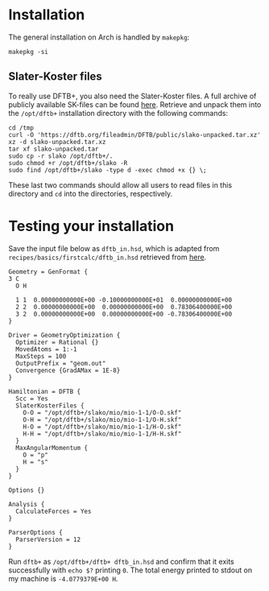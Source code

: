 # Installation
The general installation on Arch is handled by `makepkg`:

```shell
makepkg -si
```

## Slater-Koster files
To really use DFTB+, you also need the Slater-Koster files. A full archive of
publicly available SK-files can be found
[here](https://dftb.org/fileadmin/DFTB/public/slako-unpacked.tar.xz). Retrieve
and unpack them into the `/opt/dftb+` installation directory with the following
commands:

```shell
cd /tmp
curl -O 'https://dftb.org/fileadmin/DFTB/public/slako-unpacked.tar.xz'
xz -d slako-unpacked.tar.xz
tar xf slako-unpacked.tar
sudo cp -r slako /opt/dftb+/.
sudo chmod +r /opt/dftb+/slako -R
sudo find /opt/dftb+/slako -type d -exec chmod +x {} \;
```

These last two commands should allow all users to read files in this directory
and `cd` into the directories, respectively.

# Testing your installation

Save the input file below as `dftb_in.hsd`, which is adapted from
`recipes/basics/firstcalc/dftb_in.hsd` retrieved from [here][recipes].

```text
Geometry = GenFormat {
3 C
  O H

  1 1  0.00000000000E+00 -0.10000000000E+01  0.00000000000E+00
  2 2  0.00000000000E+00  0.00000000000E+00  0.78306400000E+00
  3 2  0.00000000000E+00  0.00000000000E+00 -0.78306400000E+00
}

Driver = GeometryOptimization {
  Optimizer = Rational {}
  MovedAtoms = 1:-1
  MaxSteps = 100
  OutputPrefix = "geom.out"
  Convergence {GradAMax = 1E-8}
}

Hamiltonian = DFTB {
  Scc = Yes
  SlaterKosterFiles {
    O-O = "/opt/dftb+/slako/mio/mio-1-1/O-O.skf"
    O-H = "/opt/dftb+/slako/mio/mio-1-1/O-H.skf"
    H-O = "/opt/dftb+/slako/mio/mio-1-1/H-O.skf"
    H-H = "/opt/dftb+/slako/mio/mio-1-1/H-H.skf"
  }
  MaxAngularMomentum {
    O = "p"
    H = "s"
  }
}

Options {}

Analysis {
  CalculateForces = Yes
}

ParserOptions {
  ParserVersion = 12
}
```

Run `dftb+` as `/opt/dftb+/dftb+ dftb_in.hsd` and confirm that it exits
successfully with `echo $?` printing `0`. The total energy printed to stdout on
my machine is `-4.0779379E+00 H`.

[recipes]: https://dftbplus-recipes.readthedocs.io/en/latest/_downloads/5919f4094cd60c5c70c13b47928442f5/recipes.tar.bz2
